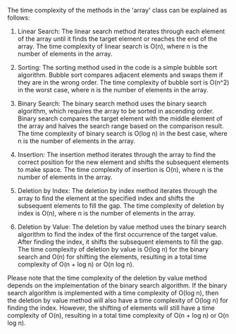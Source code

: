 The time complexity of the methods in the 'array' class can be explained as follows:

1. Linear Search: The linear search method iterates through each element of the array until it finds the target element or reaches the end of the array. The time complexity of linear search is O(n), where n is the number of elements in the array.

2. Sorting: The sorting method used in the code is a simple bubble sort algorithm. Bubble sort compares adjacent elements and swaps them if they are in the wrong order. The time complexity of bubble sort is O(n^2) in the worst case, where n is the number of elements in the array.

3. Binary Search: The binary search method uses the binary search algorithm, which requires the array to be sorted in ascending order. Binary search compares the target element with the middle element of the array and halves the search range based on the comparison result. The time complexity of binary search is O(log n) in the best case, where n is the number of elements in the array.

4. Insertion: The insertion method iterates through the array to find the correct position for the new element and shifts the subsequent elements to make space. The time complexity of insertion is O(n), where n is the number of elements in the array.

5. Deletion by Index: The deletion by index method iterates through the array to find the element at the specified index and shifts the subsequent elements to fill the gap. The time complexity of deletion by index is O(n), where n is the number of elements in the array.

6. Deletion by Value: The deletion by value method uses the binary search algorithm to find the index of the first occurrence of the target value. After finding the index, it shifts the subsequent elements to fill the gap. The time complexity of deletion by value is O(log n) for the binary search and O(n) for shifting the elements, resulting in a total time complexity of O(n + log n) or O(n log n).

Please note that the time complexity of the deletion by value method depends on the implementation of the binary search algorithm. If the binary search algorithm is implemented with a time complexity of O(log n), then the deletion by value method will also have a time complexity of O(log n) for finding the index. However, the shifting of elements will still have a time complexity of O(n), resulting in a total time complexity of O(n + log n) or O(n log n).